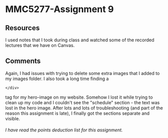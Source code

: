# MMC5277-Assignment 9

## Resources
I used notes that I took during class and watched some of the recorded lectures that we have on Canvas.

## Comments

Again, I had issues with trying to delete some extra images that I added to my images folder. I also took a long time finding a
```
</div>
```
tag for my hero-image on my website. Somehow I lost it while trying to clean up my code and I couldn't see the "schedule" section - the text was lost in the hero image. After lots and lots of troubleshooting (and part of the reason this assignment is late), I finally got the sections separate and visible.

###### I have read the points deduction list for this assignment.
